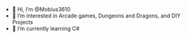 - 👋 Hi, I’m @Mobius3610
- 👀 I’m interested in Arcade games, Dungeons and Dragons, and DIY Projects 
- 🌱 I’m currently learning C# 
